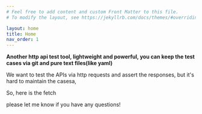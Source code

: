 ```yaml
---
# Feel free to add content and custom Front Matter to this file.
# To modify the layout, see https://jekyllrb.com/docs/themes/#overriding-theme-defaults

layout: home
title: Home
nav_order: 1
---
```




**Another http api test tool, lightweight and powerful, you can keep the test cases via git and pure text files(like yaml)**

We want to test the APIs via http requests and assert the responses, but it's hard to maintain the casesa,

So, here is the fetch

please let me know if you have any questions!
